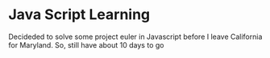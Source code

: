 Java Script Learning
==========================
Decideded to solve some project euler in Javascript before I leave California for Maryland. So, still have about 10 days to go


